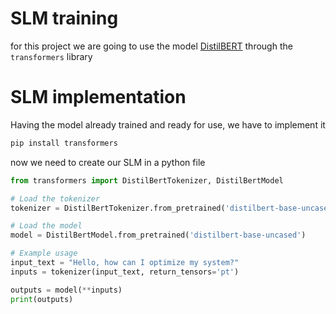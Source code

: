 # SLM training

for this project we are going to use the model [DistilBERT](https://huggingface.co/docs/transformers/model_doc/distilbert) through the `transformers` library

# SLM implementation

Having the model already trained and ready for use, we have to implement it

```bash
pip install transformers
```
now we need to create our SLM in a python file
```python
from transformers import DistilBertTokenizer, DistilBertModel

# Load the tokenizer
tokenizer = DistilBertTokenizer.from_pretrained('distilbert-base-uncased')

# Load the model
model = DistilBertModel.from_pretrained('distilbert-base-uncased')

# Example usage
input_text = "Hello, how can I optimize my system?"
inputs = tokenizer(input_text, return_tensors='pt')

outputs = model(**inputs)
print(outputs)
```

